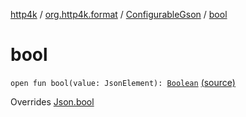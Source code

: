 [http4k](../../index.md) / [org.http4k.format](../index.md) / [ConfigurableGson](index.md) / [bool](./bool.md)

# bool

`open fun bool(value: JsonElement): `[`Boolean`](https://kotlinlang.org/api/latest/jvm/stdlib/kotlin/-boolean/index.html) [(source)](https://github.com/http4k/http4k/blob/master/http4k-format-gson/src/main/kotlin/org/http4k/format/Gson.kt#L89)

Overrides [Json.bool](../-json/bool.md)

